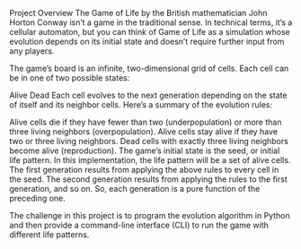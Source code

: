 Project Overview
The Game of Life by the British mathematician John Horton Conway isn’t a game in the traditional sense. In technical terms, it’s a cellular automaton, but you can think of Game of Life as a simulation whose evolution depends on its initial state and doesn’t require further input from any players.

The game’s board is an infinite, two-dimensional grid of cells. Each cell can be in one of two possible states:

Alive
Dead
Each cell evolves to the next generation depending on the state of itself and its neighbor cells. Here’s a summary of the evolution rules:

Alive cells die if they have fewer than two (underpopulation) or more than three living neighbors (overpopulation).
Alive cells stay alive if they have two or three living neighbors.
Dead cells with exactly three living neighbors become alive (reproduction).
The game’s initial state is the seed, or initial life pattern. In this implementation, the life pattern will be a set of alive cells. The first generation results from applying the above rules to every cell in the seed. The second generation results from applying the rules to the first generation, and so on. So, each generation is a pure function of the preceding one.

The challenge in this project is to program the evolution algorithm in Python and then provide a command-line interface (CLI) to run the game with different life patterns.

